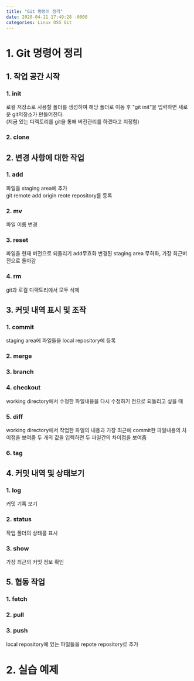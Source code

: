 ```yaml
---
title: "Git 명령어 정리"
date: 2020-04-11 17:49:28 -0000
categories: Linux OSS Git
---
```


# 1. Git 명령어 정리
## 1. 작업 공간 시작       
### 1. init
로컬 저장소로 사용할 폴더를 생성하여 해당 폴더로 이동 후 "git init"을 입력하면 새로운 git저장소가 만들어진다.     
(지금 있는 디렉토리를 git을 통해 버전관리를 하겠다고 지정함)     
     
### 2. clone

     
    
     
     
## 2. 변경 사항에 대한 작업
### 1. add
파일을 staging area에 추가    
git remote add origin <url> reote repository를 등록     
     
### 2. mv
파일 이름 변경
### 3. reset
파일을 현재 버전으로 되돌리기 add무효화 변경된 staging area 무혀화, 가장 최근버전으로 돌아감
### 4. rm     
git과 로컬 디렉토리에서 모두 삭제
     
     
     
## 3. 커밋 내역 표시 및 조작     
### 1. commit
staging area에 파일들을 local repository에 등록
### 2. merge
### 3. branch
### 4. checkout
working directory에서 수정한 파일내용을 다시 수정하기 전으로 되돌리고 싶을 때
### 5. diff
working directory에서 작업한 파일의 내용과 가장 최근에 commit한 파일내용의 차이점을 보여줌
두 개의 값을 입력하면 두 파일간의 차이점을 보여줌
### 6. tag
     
     
     
## 4. 커밋 내역 및 상태보기     
### 1. log
커밋 기록 보기
### 2. status
작업 폴더의 상태를 표시
### 3. show
가장 최근의 커밋 정보 확인     
     
## 5. 협동 작업
### 1. fetch
### 2. pull
### 3. push
local repository에 있는 파일들을 repote repository로 추가     
     
     
     
     
     
# 2. 실습 예제
